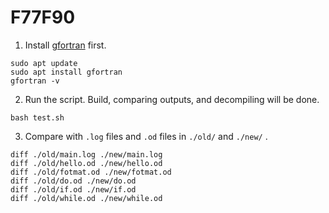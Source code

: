 # F77F90

1. Install [gfortran](https://zenn.dev/ohno/books/356315a0e6437c/viewer/2b78dd) first. 
```
sudo apt update
sudo apt install gfortran
gfortran -v
```
2. Run the script. Build, comparing outputs, and decompiling will be done.
```
bash test.sh
```
3. Compare with `.log` files and `.od` files in `./old/` and `./new/` .
```
diff ./old/main.log ./new/main.log
diff ./old/hello.od ./new/hello.od
diff ./old/fotmat.od ./new/fotmat.od
diff ./old/do.od ./new/do.od
diff ./old/if.od ./new/if.od
diff ./old/while.od ./new/while.od
```
